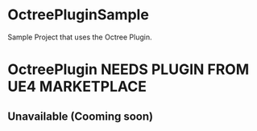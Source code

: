 # OctreePluginSample
Sample Project that uses the Octree Plugin.

# OctreePlugin NEEDS PLUGIN FROM UE4 MARKETPLACE

## Unavailable (Cooming soon)